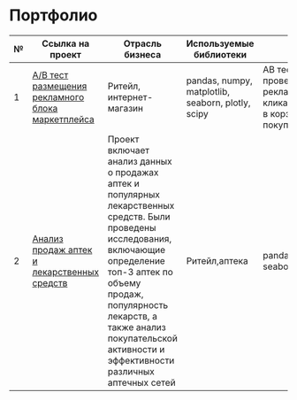 # Портфолио

| №  | Ссылка на проект    | Отрасль бизнеса| Используемые библиотеки | Описание                             | Презентация проекта |
|---|---------------------------------------|---------------------|-----------------------|--------------------------------------------|------------------|
| 1  | [A/B тест размещения рекламного блока маркетплейса](https://github.com/a08037/Portfolio_Dmitry_Frolov/tree/main/AB_test) | Ритейл, интернет-магазин | pandas, numpy, matplotlib, seaborn, plotly, scipy |AB тест маркетплейса. В рамках эксперимента проверяется влияние изменения расположения рекламного блока на ключевые метрики, такие как кликабельность, конверсия в добавления товаров в корзину, выручка на пользователя (ARPU) и покупателя (ARPPU)  | [Презентация "A/B тест размещения рекламного блока маркетплейса"](https://github.com/a08037/Portfolio_Dmitry_Frolov/blob/main/AB_test/AB%20test.pptx) |
| 2  | [Анализ продаж аптек и лекарственных средств](https://github.com/a08037/Portfolio_Dmitry_Frolov/tree/main/AB_test) | Проект включает анализ данных о продажах аптек и популярных лекарственных средств. Были проведены исследования, включающие определение топ-3 аптек по объему продаж, популярность лекарств, а также анализ покупательской активности и эффективности различных аптечных сетей | Ритейл,аптека |pandas,numpy,matplotlib,seaborn,sqlAlchemypandas, seaborn| [Презентация "Анализ продаж аптек и лекарственных средств"](https://github.com/a08037/Portfolio_Dmitry_Frolov/blob/main/AB_test/AB%20test.pptx) |

